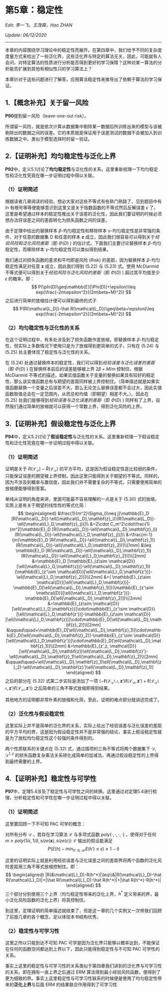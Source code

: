 # 第5章：稳定性

*Edit: 李一飞，王茂霖，Hao ZHAN*

*Update: 06/12/2020*

---

本章的内容围绕学习理论中的稳定性而展开。在第四章中，我们给予不同的复杂度度量方式来给出了一些泛化界，这些泛化界与特定的算法无关。因此，可能就有人会问，对特定算法的性质进行分析能否得到更好的学习保障？这种对某一算法的分析能否扩展到其他有相似性只的学习算法上？

本章针对于这些问题进行了解答，应用算法稳定性来推导出了依赖于算法的学习保证。

## 1.【概念补充】关于留一风险

**P90**提到留一风险（leave-one-out risk）。

所谓留一风险，就是依次计算从数据集中剔除某一数据后所训练出来的模型与该被剔除出的数据之间的误差。它的本质就是保证用于误差测试的数据不会被加入到训练数据之中。类似于模型选择时的留一验证。



## 2.【证明补充】均匀稳定性与泛化上界

**P92**中，定义5.1讨论了**均匀稳定性**与泛化性的关系。这里重新梳理一下均匀稳定性和泛化性究竟在哪一步证明过程中得以关联。

### （1）证明简述

根据读者几章阅读的经验，想必大家对这些不等式有些熟门熟路了，见到题目中有 $ln$ 有根号等等便能够意识到这里又是关于指数函数的不等式然后反解误差 $\epsilon$ 了。这里是希望通过样本的稳定性推出关于误差的泛化性，因此我们要证明的时候必须想办法将误差之间的差距转化为损失函数之间的误差。

由于定理中给出的替换样本 $\beta$-均匀稳定性和移除样本 $\gamma$-均匀稳定性是非常强的条件，对于任意的数据集 D 和任意的样本 **z** 成立，因此我们很容易可以得到关于*经验风险和泛化风险差距*（即 $\Phi(D)$ ) 的估计式。下面我们主要讨论替换样本 $\beta$-均匀稳定性，而移除样本 $\gamma$-均匀稳定性可以类似得到结果。

我们通过对损失函数的差求和平均即是风险 (Risk) 的差距，因为替换样本 $\beta$-均匀稳定性满足对任意 **z** 成立，因此我们得到 (5.22) 与 (5.23) 式。使用 McDiarmid 不等式便可以得到关于*经验风险与泛化风险的差距*（即 $\Phi(D)$ ) 超过其平均值至少 $\epsilon$ 的概率。即：
$$
P(\phi(D)\geq\mathbb{E}[\Phi(D)]+\epsilon)\leq exp(\frac{-2m\epsilon^2}{(2m\beta+M)^2})
$$
之后进行简单的放缩估计便可以得到最终的式子
$$
P(R(\mathcal{L_D})-\hat R(\mathcal{L_D})\geq\beta+\epsilon)\leq exp(\frac{-2m\epsilon^2}{(2m\beta+M)^2})
$$

### （2）均匀稳定性与泛化性的关系

在这个证明过程中，有多处涉及到了损失函数作差放缩，即替换样本 $\beta$-均匀稳定性，但实际上多数情况下使用只是为了放缩得到更简单的式子，只有在 (5.24) 与 (5.25) 处主要体现了稳定性与泛化性的关系。

在 (5.24) 处通过替换样本的稳定性，我们可以得到*经验误差与泛化误差的差距*（即 $\Phi(D)$ ) 在替换样本前后的误差能够被上界 $2\beta+M/m$ 控制住，根据 McDiarmid 不等式的描述，如果实值函数关于变量的替换如果具有较好的稳定性，那么该实值函数总有与期望的差距同样被上界控制住。（简单描述就是如果实值函数替换一个变量之后误差不大，那么无论怎么替换误差都不会过大，因此实值函数取值总会在一定范围内，从而总和均值（即期望）相差不大。）。因此在 (5.25) 处我们能够得到*经验误差与泛化误差的差距*（即 $\Phi(D)$ ) 同样有了上界，自然我们通过简单的放缩就可以获得一个常数上界，得到泛化风险的上界。



## 3.【证明补充】假设稳定性与泛化上界

**P94**中，定义5.2讨论了**假设稳定性**与泛化性的关系。这里重新梳理一下假设稳定性和泛化性究竟在哪一步证明过程中得以关联。

### （1）证明简述

证明是关于 $R(\mathcal{L_D})-\hat R(\mathcal{L_D})$ 的平方平均，这是因为假设稳定性是比较弱的条件，只能保证误差的期望被上界控制，因此这里只能得到关于期望的不等式。同样的，因为不涉及到概率与置信度，因此我们并不需要复杂的不等式，只需要使用简单的放缩便能够得到答案。

单纯从证明的角度来讲，里面可能最不容易理解的一点是关于 (5.30) 式的放缩，实质上是有关于期望的线性性的等式化简：
$$
\begin{aligned}
&\frac{1}{m^2}\Sigma_{i\neq j}\mathbb{E}_D
[R(\mathcal{L_D})-\ell(\mathcal{L_D},\mathbf{z}_i))(R(\mathcal{L_D})-\ell(\mathcal{L}_D,\mathbf{z}_j))]\\
&=2\cdot C_m^2\cdot\frac{1}{m^2}\mathbb{E}_D
[R(\mathcal{L_D})-\ell(\mathcal{L_D},\mathbf{z}_i))(R(\mathcal{L_D})-\ell(\mathcal{L}_D,\mathbf{z}_j))]\\
&=\frac{m-1}{m}\mathbb{E}_D
[R(\mathcal{L_D})-\ell(\mathcal{L_D},\mathbf{z}_1))(R(\mathcal{L_D})-\ell(\mathcal{L}_D,\mathbf{z}_2))]\\[1mm]
&\leq \mathbb{E}_D
[R(\mathcal{L_D})-\ell(\mathcal{L_D},\mathbf{z}_1))(R(\mathcal{L_D})-\ell(\mathcal{L}_D,\mathbf{z}_2))]\\[2mm]
&=\mathbb{E}_D
[\mathbb{E}_{z\sim \mathcal{D}}[\ell(\mathcal{L}_D,\mathbf{z})]-\ell(\mathcal{L_D},\mathbf{z}_1))(\mathbb{E}_{z'\sim \mathcal{D}}[\ell(\mathcal{L}_D,\mathbf{z'})]-\ell(\mathcal{L}_D,\mathbf{z}_2))]\\[2mm]
&=(
\mathbb{E}_{z\sim \mathcal{D}}[\ell(\mathcal{L}_D,\mathbf{z})]-\mathbb{E}_D[\ell(\mathcal{L_D},\mathbf{z}_1)])(\mathbb{E}_{z'\sim \mathcal{D}}[\ell(\mathcal{L}_D,\mathbf{z'})]-\mathbb{E}_D[\ell(\mathcal{L_D},\mathbf{z}_2)])\\[2mm]
&=\mathbb{E}_{z\sim \mathcal{D}}[\ell(\mathcal{L}_D,\mathbf{z})]\cdot\mathbb{E}_{z'\sim \mathcal{D}}[\ell(\mathcal{L}_D,\mathbf{z'})]-\mathbb{E}_{z\sim \mathcal{D}}[\ell(\mathcal{L}_D,\mathbf{z})]\cdot\mathbb{E}_D[\ell(\mathcal{L_D},\mathbf{z}_2)]\\[2mm]
&\qquad\quad+\mathbb{E}_D[\ell(\mathcal{L_D},\mathbf{z}_1)]\cdot\mathbb{E}_D[\ell(\mathcal{L_D},\mathbf{z}_2)]-\mathbb{E}_{z'\sim \mathcal{D}}[\ell(\mathcal{L}_D,\mathbf{z'})]\cdot\mathbb{E}_D[\ell(\mathcal{L_D},\mathbf{z}_1)]\\[2mm]
&=\mathbb{E}_{z',z, \mathcal{D}}[\ell(\mathcal{L_D},\mathbf{z})\ell(\mathcal{L_D},\mathbf{z}')-\ell(\mathcal{L_D},\mathbf{z}_1)\ell(\mathcal{L_D},\mathbf{z}_2)\\[2mm]
&\qquad\quad+\ell(\mathcal{L_D},\mathbf{z}_1)\ell(\mathcal{L_D},\mathbf{z}_2)-\ell(\mathcal{L_D},\mathbf{z}')\ell(\mathcal{L_D},\mathbf{z}_1)]
\end{aligned}
$$
之后的部分在 (5.32) 式第二步实际是添加了一项 $(-\ell(\mathcal{L_{D^{1,\mathbb{z}}}},\mathbf{z}')\ell(\mathcal{L_D},\mathbf{z}')+\ell(\mathcal{L_{D^{1,\mathbb{z}}}},\mathbf{z}')\ell(\mathcal{L_D},\mathbf{z}'))$ 之后简单的三角不等式放缩即得到结果。

其他地方的证明都非常朴素的放缩和化简，至此，证明的难点部分就讲述完成了。

### （2）泛化性与假设稳定性

这里实际上并不是简单的泛化界的关系，实际上给出了经验误差与泛化误差的差距的平方平均的界，这是因为假设稳定性并不是非常强的结论，事实上假设稳定性就是为了放松均匀稳定性这个较强的条件得到的。

两个性质联系的关键点在 (5.32) 式，通过插项的三角不等式将两个数据集下 $\mathcal{D},\mathcal{D}^{1,z}$ 的损失函数复杂乘法关系转化成简单的加减法，再通过假设稳定性的上界得到最终需要的上界。



## 4.【证明补充】稳定性与可学性

**P97**中，定理5.4涉及了稳定性与可学性之间的转换。这里通过对定理5.4进行梳理，分析稳定性和可学性在哪一步证明过程中得以关联。

### （1）证明简述

这里要回顾一下不可知 PAC 可学的概念：

对所有分布 $\mathcal{D}$ ，若存在学习算法 $\mathcal{L}$ 与多项式函数 $poly(\cdot,\cdot,\cdot,\cdot)$ ，使得对于任何 $m\geq poly(1/\epsilon,1/\delta,size(\mathbf{x}),size(c))$ $\mathcal{L}$ 输出的假设能满足
$$
   	P\big(E(h)-min_{h'\in\mathcal{H}}E(h')\leq\epsilon\big)\geq1-\delta
$$

这里的证明实际上就是利用经验误差与泛化误差之间的差距界将两个函数的泛化风险差距用三角不等式放缩控制住。即：
$$
\begin{aligned}
|R(&\mathcal{L}_D)-R(h^*)|\leq\\&|R(\mathcal{L}_D)-\hat R(\mathcal{L}_D)|+|\hat R(\mathcal{L}_D)-\hat R(h^*)|+|\hat R(h^*)-R(h^*)|
\end{aligned}
$$
三个部分分别使用三个上界（均匀稳定性带来的泛化上界，$h^*$ 定义带来的界，最小泛化风险函数的泛化上界）将其控制住。

到这里，定理证明的简单描述就结束了，但是这一章的几个实例又一次带我们回顾了前面几章的各个概念，足以体现本书结构优秀。

### （2）稳定性与可学习性

这里之所以只能到达不可知 PAC 可学是因为泛化界只能够以概率达到，不能保证在任何的函数空间都达到上界以下，因此只能得到稳定性与不可知 PAC 可学性的关系。

事实上这里的稳定性与可学习性的关系类似于第四章我们讲到的泛化界与可学习性的关系，即在拥有一直上界之后通过 ERM 算法得到最小经验风险函数，便得到了更为细致的界。事实上这里稳定性与可学习性联系的时候便是使用了均匀稳定性带来的**泛化上界**与后面 ERM 的结果联合作用得到了可学习性



